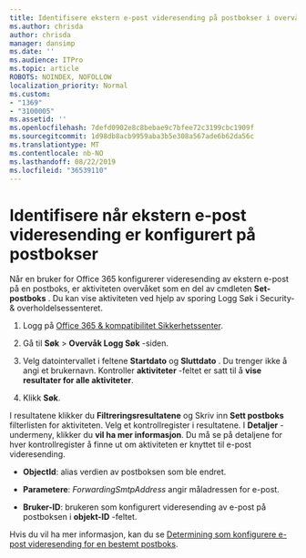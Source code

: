 ```yaml
---
title: Identifisere ekstern e-post videresending på postbokser i overvåkingslogger
ms.author: chrisda
author: chrisda
manager: dansimp
ms.date: ''
ms.audience: ITPro
ms.topic: article
ROBOTS: NOINDEX, NOFOLLOW
localization_priority: Normal
ms.custom:
- "1369"
- "3100005"
ms.assetid: ''
ms.openlocfilehash: 7defd0902e8c8bebae9c7bfee72c3199cbc1909f
ms.sourcegitcommit: 1d98db8acb9959aba3b5e308a567ade6b62da56c
ms.translationtype: MT
ms.contentlocale: nb-NO
ms.lasthandoff: 08/22/2019
ms.locfileid: "36539110"
---
```

# <a name="identify-when-external-email-forwarding-is-configured-on-mailboxes"></a>Identifisere når ekstern e-post videresending er konfigurert på postbokser

Når en bruker for Office 365 konfigurerer videresending av ekstern e-post på en postboks, er aktiviteten overvåket som en del av cmdleten **Set-postboks** . Du kan vise aktiviteten ved hjelp av sporing Logg Søk i Security-& overholdelsessenteret.

1. Logg på [Office 365 & kompatibilitet Sikkerhetssenter](https://protection.office.com/).

2. Gå til **Søk** > **Overvåk Logg Søk** -siden.

3. Velg datointervallet i feltene **Startdato** og **Sluttdato** . Du trenger ikke å angi et brukernavn. Kontroller **aktiviteter** -feltet er satt til å **vise resultater for alle aktiviteter**.

4. Klikk **Søk**.

I resultatene klikker du **Filtreringsresultatene** og Skriv inn **Sett postboks** filterlisten for aktiviteten. Velg et kontrollregister i resultatene. I **Detaljer** -undermeny, klikker du **vil ha mer informasjon**. Du må se på detaljene for hver kontrollregister å finne ut om aktiviteten er knyttet til e-post videresending.

- **ObjectId**: alias verdien av postboksen som ble endret.

- **Parametere**: _ForwardingSmtpAddress_ angir måladressen for e-post.

- **Bruker-ID**: brukeren som konfigurert videresending av e-post på postboksen i **objekt-ID** -feltet.

Hvis du vil ha mer informasjon, kan du se [Determining som konfigurere e-post videresending for en bestemt postboks](https://docs.microsoft.com/office365/securitycompliance/auditing-troubleshooting-scenarios#determining-who-set-up-email-forwarding-for-a-mailbox).
